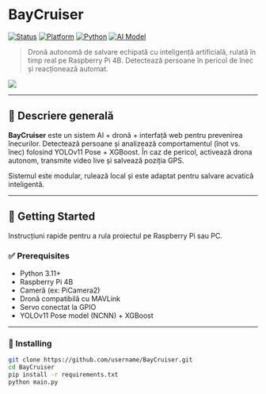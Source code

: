 # BayCruiser 
[![Status](https://img.shields.io/badge/status-active-brightgreen?style=flat-square)]()
[![Platform](https://img.shields.io/badge/platform-RaspberryPi4-blue?style=flat-square)]()
[![Python](https://img.shields.io/badge/python-3.11+-blue?style=flat-square)]()
[![AI Model](https://img.shields.io/badge/YOLOv11+Pose+XGBoost-functional-orange?style=flat-square)]()

> Dronă autonomă de salvare echipată cu inteligență artificială, rulată în timp real pe Raspberry Pi 4B. Detectează persoane în pericol de înec și reacționează automat.

![](media/overview.jpg)

---

## 📜 Descriere generală

**BayCruiser** este un sistem AI + dronă + interfață web pentru prevenirea înecurilor. Detectează persoane și analizează comportamentul (înot vs. înec) folosind YOLOv11 Pose + XGBoost. În caz de pericol, activează drona autonom, transmite video live și salvează poziția GPS.

Sistemul este modular, rulează local și este adaptat pentru salvare acvatică inteligentă.

---

## 🚀 Getting Started

Instrucțiuni rapide pentru a rula proiectul pe Raspberry Pi sau PC.

### ✅ Prerequisites

- Python 3.11+
- Raspberry Pi 4B
- Cameră (ex: PiCamera2)
- Dronă compatibilă cu MAVLink
- Servo conectat la GPIO
- YOLOv11 Pose model (NCNN) + XGBoost

---

### 🔧 Installing

```bash
git clone https://github.com/username/BayCruiser.git
cd BayCruiser
pip install -r requirements.txt
python main.py
